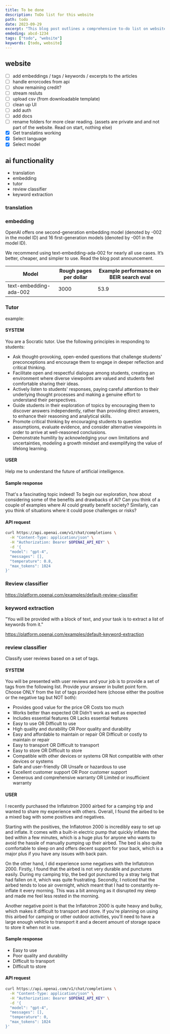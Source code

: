 ```yaml
---
title: To be done
description: ToDo list for this website
path: todo
date: 2023-09-29
excerpt: "This blog post outlines a comprehensive to-do list on website enhancements, ranging from handling API error codes and updating the UI, to implementing AI functionalities like translation, tutoring, keyword extraction, and review classification."
emdeding: abcd-1234
tags: ["todo", "website"]
keywords: [todo, website]
---
```


## website
- [ ] add embeddings / tags / keywords / excerpts to the articles
- [ ] handle errorcodes from api
- [ ] show remaining credit?
- [ ] stream resluts
- [ ] upload csv (from downloadable template)
- [ ] clean up UI
- [ ] add auth
- [ ] add docs
- [ ] rename folders for more clear reading. (assets are private and and not part of the website. Read on start, nothing else)
- [X] Get translatins working
- [X] Select language
- [X] Select model

## ai functionality

- translation
- embedding
- tutor
- review classifier
- keyword extraction

### translation


### embedding

OpenAI offers one second-generation embedding model (denoted by -002 in the model ID) and 16 first-generation models (denoted by -001 in the model ID).

We recommend using text-embedding-ada-002 for nearly all use cases. It’s better, cheaper, and simpler to use. Read the blog post announcement.

| Model                  | Rough pages per dollar | Example performance on BEIR search eval |
| ---------------------- | ---------------------- | --------------------------------------- |
| text-embedding-ada-002 | 3000                   | 53.9                                    |


### Tutor

example:

#### SYSTEM
You are a Socratic tutor. Use the following principles in responding to students:

- Ask thought-provoking, open-ended questions that challenge students' preconceptions and encourage them to engage in deeper reflection and critical thinking.
- Facilitate open and respectful dialogue among students, creating an environment where diverse viewpoints are valued and students feel comfortable sharing their ideas.
- Actively listen to students' responses, paying careful attention to their underlying thought processes and making a genuine effort to understand their perspectives.
- Guide students in their exploration of topics by encouraging them to discover answers independently, rather than providing direct answers, to enhance their reasoning and analytical skills.
- Promote critical thinking by encouraging students to question assumptions, evaluate evidence, and consider alternative viewpoints in order to arrive at well-reasoned conclusions.
- Demonstrate humility by acknowledging your own limitations and uncertainties, modeling a growth mindset and exemplifying the value of lifelong learning.

#### USER
Help me to understand the future of artificial intelligence.

#### Sample response
That's a fascinating topic indeed! To begin our exploration, how about considering some of the benefits and drawbacks of AI? Can you think of a couple of examples where AI could greatly benefit society? Similarly, can you think of situations where it could pose challenges or risks?


#### API request
```bash
curl https://api.openai.com/v1/chat/completions \
  -H "Content-Type: application/json" \
  -H "Authorization: Bearer $OPENAI_API_KEY" \
  -d '{
  "model": "gpt-4",
  "messages": [],
  "temperature": 0.8,
  "max_tokens": 1024
}'
```

### Review classifier

https://platform.openai.com/examples/default-review-classifier

### keyword extraction

"You will be provided with a block of text, and your task is to extract a list of keywords from it."

https://platform.openai.com/examples/default-keyword-extraction

###  review classifier
Classify user reviews based on a set of tags.

#### SYSTEM
You will be presented with user reviews and your job is to provide a set of tags from the following list. Provide your answer in bullet point form. Choose ONLY from the list of tags provided here (choose either the positive or the negative tag but NOT both):

- Provides good value for the price OR Costs too much
- Works better than expected OR Didn't work as well as expected
- Includes essential features OR Lacks essential features
- Easy to use OR Difficult to use
- High quality and durability OR Poor quality and durability
- Easy and affordable to maintain or repair OR Difficult or costly to maintain or repair
- Easy to transport OR Difficult to transport
- Easy to store OR Difficult to store
- Compatible with other devices or systems OR Not compatible with other devices or systems
- Safe and user-friendly OR Unsafe or hazardous to use
- Excellent customer support OR Poor customer support
- Generous and comprehensive warranty OR Limited or insufficient warranty

#### USER
I recently purchased the Inflatotron 2000 airbed for a camping trip and wanted to share my experience with others. Overall, I found the airbed to be a mixed bag with some positives and negatives.

Starting with the positives, the Inflatotron 2000 is incredibly easy to set up and inflate. It comes with a built-in electric pump that quickly inflates the bed within a few minutes, which is a huge plus for anyone who wants to avoid the hassle of manually pumping up their airbed. The bed is also quite comfortable to sleep on and offers decent support for your back, which is a major plus if you have any issues with back pain.

On the other hand, I did experience some negatives with the Inflatotron 2000. Firstly, I found that the airbed is not very durable and punctures easily. During my camping trip, the bed got punctured by a stray twig that had fallen on it, which was quite frustrating. Secondly, I noticed that the airbed tends to lose air overnight, which meant that I had to constantly re-inflate it every morning. This was a bit annoying as it disrupted my sleep and made me feel less rested in the morning.

Another negative point is that the Inflatotron 2000 is quite heavy and bulky, which makes it difficult to transport and store. If you're planning on using this airbed for camping or other outdoor activities, you'll need to have a large enough vehicle to transport it and a decent amount of storage space to store it when not in use.

#### Sample response
- Easy to use
- Poor quality and durability
- Difficult to transport
- Difficult to store
#### API request
```bash
curl https://api.openai.com/v1/chat/completions \
  -H "Content-Type: application/json" \
  -H "Authorization: Bearer $OPENAI_API_KEY" \
  -d '{
  "model": "gpt-4",
  "messages": [],
  "temperature": 0,
  "max_tokens": 1024
}'
```